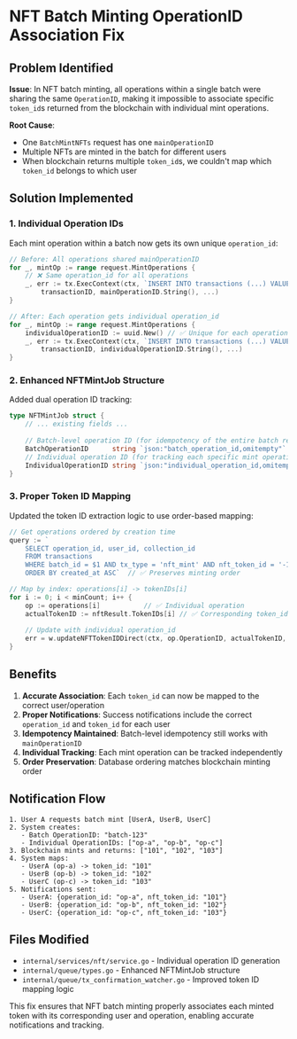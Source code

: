 # NFT Batch Minting OperationID Association Fix

## Problem Identified

**Issue**: In NFT batch minting, all operations within a single batch were sharing the same `OperationID`, making it impossible to associate specific `token_id`s returned from the blockchain with individual mint operations.

**Root Cause**: 
- One `BatchMintNFTs` request has one `mainOperationID` 
- Multiple NFTs are minted in the batch for different users
- When blockchain returns multiple `token_id`s, we couldn't map which `token_id` belongs to which user

## Solution Implemented

### 1. **Individual Operation IDs**
Each mint operation within a batch now gets its own unique `operation_id`:

```go
// Before: All operations shared mainOperationID
for _, mintOp := range request.MintOperations {
    // ❌ Same operation_id for all operations
    _, err := tx.ExecContext(ctx, `INSERT INTO transactions (...) VALUES (..., $2, ...)`, 
        transactionID, mainOperationID.String(), ...)
}

// After: Each operation gets individual operation_id  
for _, mintOp := range request.MintOperations {
    individualOperationID := uuid.New() // ✅ Unique for each operation
    _, err := tx.ExecContext(ctx, `INSERT INTO transactions (...) VALUES (..., $2, ...)`, 
        transactionID, individualOperationID.String(), ...)
}
```

### 2. **Enhanced NFTMintJob Structure**
Added dual operation ID tracking:

```go
type NFTMintJob struct {
    // ... existing fields ...
    
    // Batch-level operation ID (for idempotency of the entire batch request)
    BatchOperationID      string `json:"batch_operation_id,omitempty"`
    // Individual operation ID (for tracking each specific mint operation)  
    IndividualOperationID string `json:"individual_operation_id,omitempty"`
}
```

### 3. **Proper Token ID Mapping**
Updated the token ID extraction logic to use order-based mapping:

```go
// Get operations ordered by creation time
query := `
    SELECT operation_id, user_id, collection_id 
    FROM transactions 
    WHERE batch_id = $1 AND tx_type = 'nft_mint' AND nft_token_id = '-1' 
    ORDER BY created_at ASC`  // ✅ Preserves minting order

// Map by index: operations[i] -> tokenIDs[i]
for i := 0; i < minCount; i++ {
    op := operations[i]           // ✅ Individual operation
    actualTokenID := nftResult.TokenIDs[i] // ✅ Corresponding token_id
    
    // Update with individual operation_id
    err = w.updateNFTTokenIDDirect(ctx, op.OperationID, actualTokenID, op.CollectionID)
}
```

## Benefits

1. **Accurate Association**: Each `token_id` can now be mapped to the correct user/operation
2. **Proper Notifications**: Success notifications include the correct `operation_id` and `token_id` for each user
3. **Idempotency Maintained**: Batch-level idempotency still works with `mainOperationID`
4. **Individual Tracking**: Each mint operation can be tracked independently
5. **Order Preservation**: Database ordering matches blockchain minting order

## Notification Flow

```
1. User A requests batch mint [UserA, UserB, UserC]
2. System creates:
   - Batch OperationID: "batch-123" 
   - Individual OperationIDs: ["op-a", "op-b", "op-c"]
3. Blockchain mints and returns: ["101", "102", "103"]  
4. System maps:
   - UserA (op-a) -> token_id: "101"
   - UserB (op-b) -> token_id: "102" 
   - UserC (op-c) -> token_id: "103"
5. Notifications sent:
   - UserA: {operation_id: "op-a", nft_token_id: "101"}
   - UserB: {operation_id: "op-b", nft_token_id: "102"}
   - UserC: {operation_id: "op-c", nft_token_id: "103"}
```

## Files Modified

- `internal/services/nft/service.go` - Individual operation ID generation
- `internal/queue/types.go` - Enhanced NFTMintJob structure  
- `internal/queue/tx_confirmation_watcher.go` - Improved token ID mapping logic

This fix ensures that NFT batch minting properly associates each minted token with its corresponding user and operation, enabling accurate notifications and tracking.